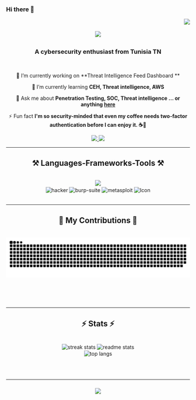 ### Hi there 👋
<img align="right" src="https://visitor-badge.laobi.icu/badge?page_id=rached64.rached64" />

<h1 align="center">
    <img src="https://readme-typing-svg.herokuapp.com/?font=Righteous&size=35&center=true&vCenter=true&width=500&height=70&duration=4000&lines=Hi+There!+👋;+I'm+Rached+Cherif!;" />
</h1>

<h3 align="center">A cybersecurity enthusiast from Tunisia TN</h3>

<br/>

<div align="center">
 
 🔭 I’m currently working on **Threat Intelligence Feed Dashboard **
 
 🌱 I’m currently learning **CEH, Threat intelligence, AWS**

 💬 Ask me about **Penetration Testing, SOC, Threat intelligence ... or anything [here](https://github.com/rached64/rached64/issues)**

 ⚡ Fun fact **I'm so security-minded that even my coffee needs two-factor authentication before I can enjoy it. ☕🔐**
 
 </div>
 
<div align="center"> 
  <a href="mailto:rachedcherif64@gmail.com">
    <img src="https://img.shields.io/badge/Gmail-333333?style=for-the-badge&logo=gmail&logoColor=red" />
  </a>
  <a href="www.linkedin.com/in/rached-cherif" target="_blank">
    <img src="https://img.shields.io/badge/LinkedIn-0077B5?style=for-the-badge&logo=linkedin&logoColor=white" target="_blank" />
  </a>
<!--  <a href="https://salesp07.github.io" target="_blank">
     <img src="https://img.shields.io/badge/Portfolio-FF5722?style=for-the-badge&logo=todoist&logoColor=white" target="_blank" />  sqlite, safari, google-chrome are other good icon options -->
  </a>
</div>

 <hr/>
 
<h2 align="center">⚒️ Languages-Frameworks-Tools ⚒️</h2>
<br/>
<div align="center">
    <img src="https://skillicons.dev/icons?i=bootstrap,html,css,angular,py,flask,mysql,linux,laravel,php,vscode" /> <br>
    <img width="50" height="50" src="https://img.icons8.com/ios/50/hacker.png" alt="hacker"/>
    <img width="70" height="50" src="https://jacobriggs.io/tools/app/web/upload/large/3_eedab2dbcde47a63f847af0a612d1f8d.png" alt="burp-suite"/>
    <img width="48" height="48" src="https://img.icons8.com/color/48/metasploit.png" alt="metasploit"/>
    <img width="80" height="48" src="https://d7umqicpi7263.cloudfront.net/img/product/e2038a1c-4b66-4173-9a8d-3d9b57ae4a7b/db98ce75-89ce-48f7-8c03-a5a26d8f07e8" alt="Icon">
</div>

<br/>
<hr/>

<div align="center">
  <h2>🐍 My Contributions 🐍</h2>
  <br>
  <img alt="snake eating my contributions" src="https://raw.githubusercontent.com/salesp07/salesp07/output/github-contribution-grid-snake.svg" />
  
  <br/><br/><br/>
</div>

<hr/>

<h2 align="center">⚡ Stats ⚡</h2>
<br>
<div align=center>
  <img width=390 src="https://github-readme-streak-stats-salesp07.vercel.app/?user=salesp07&count_private=true&theme=react&border_radius=10" alt="streak stats"/>
  <img width=390 src="https://github-readme-stats-salesp07.vercel.app/api?username=salesp07&count_private=true&show_icons=true&theme=react&rank_icon=github&border_radius=10" alt="readme stats" />
  <br/>
  <img width=325 align="center" src="https://github-readme-stats-salesp07.vercel.app/api/top-langs/?username=salesp07&hide=HTML&langs_count=8&layout=compact&theme=react&border_radius=10&size_weight=0.5&count_weight=0.5&exclude_repo=github-readme-stats" alt="top langs" />
</div>

<br/><br/>
<hr/>

<h3 align="center">
    <img src="https://readme-typing-svg.herokuapp.com/?font=Righteous&size=25&center=true&vCenter=true&width=500&height=70&duration=4000&lines=Thanks+for+visiting!+✌️;+Shoot+me+a+message+on+Linkedin!;I'm+always+down+to+collab+:)">
</h3>

<br/>

<!--
**rached64/rached64** is a ✨ _special_ ✨ repository because its `README.md` (this file) appears on your GitHub profile.

Here are some ideas to get you started:

- 🔭 I’m currently working on ...
- 🌱 I’m currently learning ...
- 👯 I’m looking to collaborate on ...
- 🤔 I’m looking for help with ...
- 💬 Ask me about ...
- 📫 How to reach me: ...
- 😄 Pronouns: ...
- ⚡ Fun fact: ...
-->
